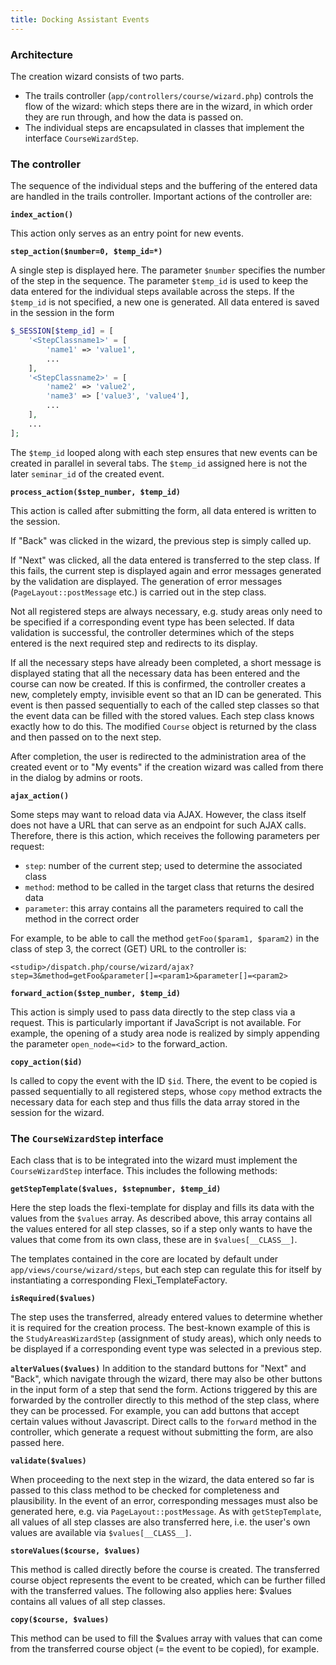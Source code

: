 ```yaml
---
title: Docking Assistant Events
---
```


### Architecture

The creation wizard consists of two parts.
* The trails controller (`app/controllers/course/wizard.php`) controls the flow of the wizard: which steps there are in the wizard, in which order they are run through, and how the data is passed on.
* The individual steps are encapsulated in classes that implement the interface `CourseWizardStep`.

### The controller

The sequence of the individual steps and the buffering of the entered data are handled in the trails controller. Important actions of the controller are:

**`index_action()`**

This action only serves as an entry point for new events.

**`step_action($number=0, $temp_id=*)`**

A single step is displayed here. The parameter `$number` specifies the number of the step in the sequence. The parameter `$temp_id` is used to keep the data entered for the individual steps available across the steps. If the `$temp_id` is not specified, a new one is generated. All data entered is saved in the session in the form
```php
$_SESSION[$temp_id] = [
    '<StepClassname1>' = [
        'name1' => 'value1',
        ...
    ],
    '<StepClassname2>' = [
        'name2' => 'value2',
        'name3' => ['value3', 'value4'],
        ...
    ],
    ...
];
```
The `$temp_id` looped along with each step ensures that new events can be created in parallel in several tabs. The `$temp_id` assigned here is not the later `seminar_id` of the created event.

**`process_action($step_number, $temp_id)`**

This action is called after submitting the form, all data entered is written to the session.

If "Back" was clicked in the wizard, the previous step is simply called up.

If "Next" was clicked, all the data entered is transferred to the step class. If this fails, the current step is displayed again and error messages generated by the validation are displayed. The generation of error messages (`PageLayout::postMessage` etc.) is carried out in the step class.

Not all registered steps are always necessary, e.g. study areas only need to be specified if a corresponding event type has been selected. If data validation is successful, the controller determines which of the steps entered is the next required step and redirects to its display.

If all the necessary steps have already been completed, a short message is displayed stating that all the necessary data has been entered and the course can now be created. If this is confirmed, the controller creates a new, completely empty, invisible event so that an ID can be generated. This event is then passed sequentially to each of the called step classes so that the event data can be filled with the stored values. Each step class knows exactly how to do this. The modified `Course` object is returned by the class and then passed on to the next step.

After completion, the user is redirected to the administration area of the created event or to "My events" if the creation wizard was called from there in the dialog by admins or roots.

**`ajax_action()`**

Some steps may want to reload data via AJAX. However, the class itself does not have a URL that can serve as an endpoint for such AJAX calls. Therefore, there is this action, which receives the following parameters per request:
* `step`: number of the current step; used to determine the associated class
* `method`: method to be called in the target class that returns the desired data
* `parameter`: this array contains all the parameters required to call the method in the correct order

For example, to be able to call the method `getFoo($param1, $param2)` in the class of step 3, the correct (GET) URL to the controller is:

`<studip>/dispatch.php/course/wizard/ajax?step=3&method=getFoo&parameter[]=<param1>&parameter[]=<param2>`

**`forward_action($step_number, $temp_id)`**

This action is simply used to pass data directly to the step class via a request. This is particularly important if JavaScript is not available. For example, the opening of a study area node is realized by simply appending the parameter `open_node=<id`> to the forward_action.

**`copy_action($id)`**

Is called to copy the event with the ID `$id`. There, the event to be copied is passed sequentially to all registered steps, whose `copy` method extracts the necessary data for each step and thus fills the data array stored in the session for the wizard.

### The `CourseWizardStep` interface

Each class that is to be integrated into the wizard must implement the `CourseWizardStep` interface. This includes the following methods:

**`getStepTemplate($values, $stepnumber, $temp_id)`**

Here the step loads the flexi-template for display and fills its data with the values from the `$values` array. As described above, this array contains all the values entered for all step classes, so if a step only wants to have the values that come from its own class, these are in `$values[__CLASS__]`.

The templates contained in the core are located by default under `app/views/course/wizard/steps`, but each step can regulate this for itself by instantiating a corresponding Flexi_TemplateFactory.

**`isRequired($values)`**

The step uses the transferred, already entered values to determine whether it is required for the creation process. The best-known example of this is the `StudyAreasWizardStep` (assignment of study areas), which only needs to be displayed if a corresponding event type was selected in a previous step.

**`alterValues($values)`**
In addition to the standard buttons for "Next" and "Back", which navigate through the wizard, there may also be other buttons in the input form of a step that send the form. Actions triggered by this are forwarded by the controller directly to this method of the step class, where they can be processed. For example, you can add buttons that accept certain values without Javascript. Direct calls to the `forward` method in the controller, which generate a request without submitting the form, are also passed here.

**`validate($values)`**

When proceeding to the next step in the wizard, the data entered so far is passed to this class method to be checked for completeness and plausibility. In the event of an error, corresponding messages must also be generated here, e.g. via `PageLayout::postMessage`. As with `getStepTemplate`, all values of all step classes are also transferred here, i.e. the user's own values are available via `$values[__CLASS__]`.

**`storeValues($course, $values)`**

This method is called directly before the course is created. The transferred course object represents the event to be created, which can be further filled with the transferred values. The following also applies here: $values contains all values of all step classes.

**`copy($course, $values)`**

This method can be used to fill the $values array with values that can come from the transferred course object (= the event to be copied), for example.
